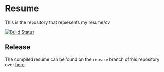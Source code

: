 # Resume

This is the repository that represents my resume/cv

[![Build Status](https://dev.azure.com/lutando/Resume/_apis/build/status/Lutando.Resume?branchName=master)](https://dev.azure.com/lutando/Resume/_build/latest?definitionId=22&branchName=master)


## Release

The compiled resume can be found on the `release` branch of this repository over [here](https://github.com/Lutando/Resume/blob/release/lutando-resume-latest.pdf).